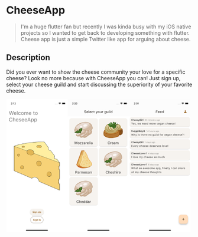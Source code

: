 # CheeseApp

> I'm a huge flutter fan but recently I was kinda busy  with my iOS native projects so I wanted to get back to developing something with flutter. Cheese app is just a simple Twitter like app for arguing about cheese. 

## Description
Did you ever want to show the cheese community your love for a specific cheese? Look no more because with CheeseApp you can! Just sign up, select your cheese guild and start discussing the superiority of your favorite cheese.

<img src="readme_assets/welcome_screen_v1.png" width="33%"><img src="readme_assets/guild_selection_screen_v1.png" width="33%"><img src="readme_assets/home_screen_v1.png" width="33%">
